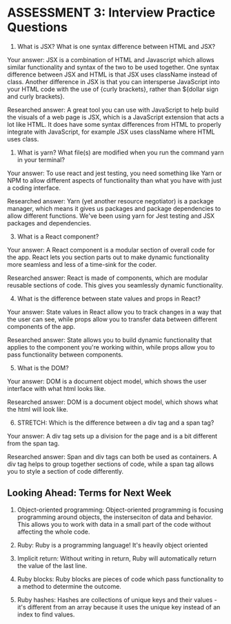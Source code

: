 # ASSESSMENT 3: Interview Practice Questions

1. What is JSX? What is one syntax difference between HTML and JSX?

Your answer: 
JSX is a combination of HTML and Javascript which allows similar functionality and syntax of the two to be used together. One syntax difference between JSX and HTML is that JSX uses className instead of class. Another difference in JSX is that you can intersperse JavaScript into your HTML code with the use of {curly brackets}, rather than ${dollar sign and curly brackets}.

Researched answer:
A great tool you can use with JavaScript to help build the visuals of a web page is JSX, which is a JavaScript extension that acts a lot like HTML. It does have some syntax differences from HTML to properly integrate with JavaScript, for example JSX uses className where HTML uses class.

1. What is yarn? What file(s) are modified when you run the command yarn in your terminal?

Your answer:
To use react and jest testing, you need something like Yarn or NPM to allow different aspects of functionality than what you have with just a coding interface. 

Researched answer:
Yarn (yet another resource negotiator) is a package manager, which means it gives us packages and package dependencies to allow different functions. We've been using yarn for Jest testing and JSX packages and dependencies.

3. What is a React component?

Your answer: A React component is a modular section of overall code for the app. React lets you section parts out to make dynamic functionality more seamless and less of a time-sink for the coder.

Researched answer: React is made of components, which are modular reusable sections of code. This gives you seamlessly dynamic functionality.

4. What is the difference between state values and props in React?

Your answer: State values in React allow you to track changes in a way that the user can see, while props allow you to transfer data between different components of the app.

Researched answer:
State allows you to build dynamic functionality that applies to the component you're working within, while props allow you to pass functionality between components.

5. What is the DOM?

Your answer: DOM is a document object model, which shows the user interface with what html looks like. 

Researched answer:
DOM is a document object model, which shows what the html will look like.

6. STRETCH: Which is the difference between a div tag and a span tag?

Your answer: A div tag sets up a division for the page and is a bit different from the span tag.

Researched answer:
Span and div tags can both be used as containers. A div tag helps to group together sections of code, while a span tag allows you to style a section of code differently.

## Looking Ahead: Terms for Next Week

1. Object-oriented programming: Object-oriented programming is focusing programming around objects, the insterseciton of data and behavior. This allows you to work with data in a small part of the code without affecting the whole code.

2. Ruby: Ruby is a programming language! It's heavily object oriented

3. Implicit return: Without writing in return, Ruby will automatically return the value of the last line.

4. Ruby blocks: Ruby blocks are pieces of code which pass functionality to a method to determine the outcome.

5. Ruby hashes: Hashes are collections of unique keys and their values - it's different from an array because it uses the unique key instead of an index to find values.
